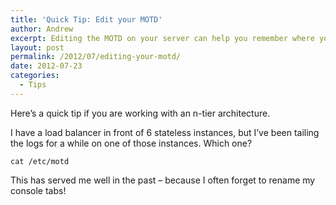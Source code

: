```yaml
---
title: 'Quick Tip: Edit your MOTD'
author: Andrew
excerpt: Editing the MOTD on your server can help you remember where you are in large n-tier architectures.
layout: post
permalink: /2012/07/editing-your-motd/
date: 2012-07-23
categories:
  - Tips
---
```

Here&#8217;s a quick tip if you are working with an n-tier architecture.

I have a load balancer in front of 6 stateless instances, but I&#8217;ve been tailing the logs for a while on one of those instances. Which one?

`cat /etc/motd`

This has served me well in the past &#8211; because I often forget to rename my console tabs!
